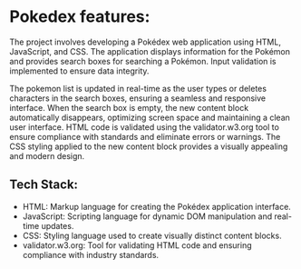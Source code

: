 # Pokedex features:

The project involves developing a Pokédex web application using HTML, JavaScript, and CSS. The application displays information for the Pokémon and provides search boxes for searching a Pokémon. Input validation is implemented to ensure data integrity.

The pokemon list is updated in real-time as the user types or deletes characters in the search boxes, ensuring a seamless and responsive interface. When the search box is empty, the new content block automatically disappears, optimizing screen space and maintaining a clean user interface. HTML code is validated using the validator.w3.org tool to ensure compliance with standards and eliminate errors or warnings. The CSS styling applied to the new content block provides a visually appealing and modern design.

## Tech Stack:

- HTML: Markup language for creating the Pokédex application interface.
- JavaScript: Scripting language for dynamic DOM manipulation and real-time updates.
- CSS: Styling language used to create visually distinct content blocks.
- validator.w3.org: Tool for validating HTML code and ensuring compliance with industry standards.
